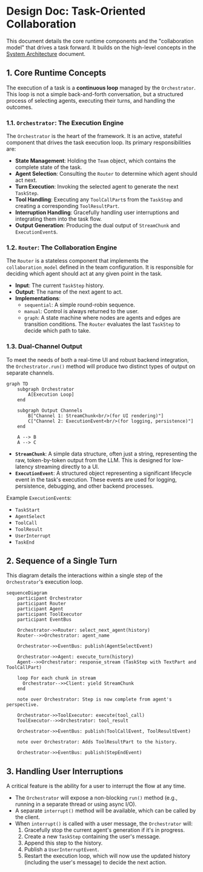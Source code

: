 # Design Doc: Task-Oriented Collaboration

This document details the core runtime components and the "collaboration model" that drives a task forward. It builds on the high-level concepts in the [System Architecture](./system-architecture.md) document.

## 1. Core Runtime Concepts

The execution of a task is a **continuous loop** managed by the `Orchestrator`. This loop is not a simple back-and-forth conversation, but a structured process of selecting agents, executing their turns, and handling the outcomes.

### 1.1. `Orchestrator`: The Execution Engine

The `Orchestrator` is the heart of the framework. It is an active, stateful component that drives the task execution loop. Its primary responsibilities are:

- **State Management**: Holding the `Team` object, which contains the complete state of the task.
- **Agent Selection**: Consulting the `Router` to determine which agent should act next.
- **Turn Execution**: Invoking the selected agent to generate the next `TaskStep`.
- **Tool Handling**: Executing any `ToolCallPart`s from the `TaskStep` and creating a corresponding `ToolResultPart`.
- **Interruption Handling**: Gracefully handling user interruptions and integrating them into the task flow.
- **Output Generation**: Producing the dual output of `StreamChunk` and `ExecutionEvent`s.

### 1.2. `Router`: The Collaboration Engine

The `Router` is a stateless component that implements the `collaboration_model` defined in the team configuration. It is responsible for deciding which agent should act at any given point in the task.

- **Input**: The current `TaskStep` history.
- **Output**: The name of the next agent to act.
- **Implementations**:
  - `sequential`: A simple round-robin sequence.
  - `manual`: Control is always returned to the user.
  - `graph`: A state machine where nodes are agents and edges are transition conditions. The `Router` evaluates the last `TaskStep` to decide which path to take.

### 1.3. Dual-Channel Output

To meet the needs of both a real-time UI and robust backend integration, the `Orchestrator.run()` method will produce two distinct types of output on separate channels.

```mermaid
graph TD
    subgraph Orchestrator
        A[Execution Loop]
    end

    subgraph Output Channels
        B["Channel 1: StreamChunk<br/>(for UI rendering)"]
        C["Channel 2: ExecutionEvent<br/>(for logging, persistence)"]
    end

    A --> B
    A --> C
```

- **`StreamChunk`**: A simple data structure, often just a string, representing the raw, token-by-token output from the LLM. This is designed for low-latency streaming directly to a UI.
- **`ExecutionEvent`**: A structured object representing a significant lifecycle event in the task's execution. These events are used for logging, persistence, debugging, and other backend processes.

Example `ExecutionEvent`s:

- `TaskStart`
- `AgentSelect`
- `ToolCall`
- `ToolResult`
- `UserInterrupt`
- `TaskEnd`

## 2. Sequence of a Single Turn

This diagram details the interactions within a single step of the `Orchestrator`'s execution loop.

```mermaid
sequenceDiagram
    participant Orchestrator
    participant Router
    participant Agent
    participant ToolExecutor
    participant EventBus

    Orchestrator->>Router: select_next_agent(history)
    Router-->>Orchestrator: agent_name

    Orchestrator->>EventBus: publish(AgentSelectEvent)

    Orchestrator->>Agent: execute_turn(history)
    Agent-->>Orchestrator: response_stream (TaskStep with TextPart and ToolCallPart)

    loop For each chunk in stream
      Orchestrator-->>Client: yield StreamChunk
    end

    note over Orchestrator: Step is now complete from agent's perspective.

    Orchestrator->>ToolExecutor: execute(tool_call)
    ToolExecutor-->>Orchestrator: tool_result

    Orchestrator->>EventBus: publish(ToolCallEvent, ToolResultEvent)

    note over Orchestrator: Adds ToolResultPart to the history.

    Orchestrator->>EventBus: publish(StepEndEvent)
```

## 3. Handling User Interruptions

A critical feature is the ability for a user to interrupt the flow at any time.

- The `Orchestrator` will expose a non-blocking `run()` method (e.g., running in a separate thread or using async I/O).
- A separate `interrupt()` method will be available, which can be called by the client.
- When `interrupt()` is called with a user message, the `Orchestrator` will:
  1. Gracefully stop the current agent's generation if it's in progress.
  2. Create a new `TaskStep` containing the user's message.
  3. Append this step to the history.
  4. Publish a `UserInterruptEvent`.
  5. Restart the execution loop, which will now use the updated history (including the user's message) to decide the next action.
